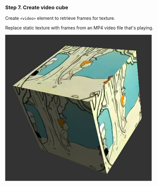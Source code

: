 ### Step 7. Create video cube

Create ```<video>``` element to retrieve frames for texture.

Replace static texture with frames from an MP4 video file that's playing.

![Video cute](../data/2019.01.13-step07-video-cube.png)
